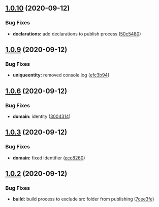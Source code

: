 ## [1.0.10](https://github.com/schreckworks/schreck.works.ddd.core/compare/1.0.9...1.0.10) (2020-09-12)


### Bug Fixes

* **declarations:** add declarations to publish process ([50c5480](https://github.com/schreckworks/schreck.works.ddd.core/commit/50c5480ed2c523d5b7b97990e00926cdc2677baa))



## [1.0.9](https://github.com/schreckworks/schreck.works.ddd.core/compare/1.0.6...1.0.9) (2020-09-12)


### Bug Fixes

* **uniqueentity:** removed console.log ([efc3b94](https://github.com/schreckworks/schreck.works.ddd.core/commit/efc3b94dcec64712c23f40f9dcc383ae9547c151))



## [1.0.6](https://github.com/schreckworks/schreck.works.ddd.core/compare/1.0.3...1.0.6) (2020-09-12)


### Bug Fixes

* **domain:** identity ([3004314](https://github.com/schreckworks/schreck.works.ddd.core/commit/30043143debc5dcb8965a9fbd602d138916acaa4))



## [1.0.3](https://github.com/schreckworks/schreck.works.ddd.core/compare/1.0.2...1.0.3) (2020-09-12)


### Bug Fixes

* **domain:** fixed identifier ([ecc8260](https://github.com/schreckworks/schreck.works.ddd.core/commit/ecc82605b4c9f41f8f079c34183ab351b0d7f299))



## [1.0.2](https://github.com/schreckworks/schreck.works.ddd.core/compare/1.0.1...1.0.2) (2020-09-12)


### Bug Fixes

* **build:** build process to exclude src folder from publishing ([7cee3fe](https://github.com/schreckworks/schreck.works.ddd.core/commit/7cee3fee6ef879cefb0a46572ca1cee9f84f480c))



